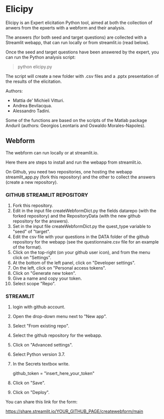 # Elicipy

Elicipy is an Expert elicitation Python tool, aimed at both the collection of
anwers from the epxerts with a webform and their analysis.

The answers (for both seed and target questions) are collected with a
Streamlit webapp, that can run locally or from streamlit.io (read below).

Once the seed and target questions have been answered by the expert, you can
run the Python analysis script:

> python elicipy.py

The script will create a new folder with .csv files and a .pptx presentation
of the results of the elicitation.

Authors:
* Mattia de' Michieli Vitturi.
* Andrea Bevilacqua.
* Alessandro Tadini.

Some of the functions are based on the scripts of the Matlab package Anduril
(authors:  Georgios Leontaris and Oswaldo Morales-Napoles).

## Webform

The webform can run locally or at streamlit.io.

Here there are steps to install and run the webapp from streamlit.io.

On Github, you need two repositories, one hosting the webapp streamlit_app.py
(fork this repository) and the other to collect the answers (create a new
repository).

### GITHUB STREAMLIT REPOSITORY

1. Fork this repository.
1. Edit in the input file createWebformDict.py the fields datarepo (with the
   forked repository) and the RepositoryData (with the new github repository
   for the answers).
3. Set in the input file createWebformDict.py the quest_type variable to
   "seed" of "target".
4. Edit the csv file with your questions in the DATA folder of the github
   repository for the webapp (see the questionnaire.csv file for an example of
   the format).
5. Click on the top-right (on your github user icon), and from the menu click
   on "Settings".
6. At the bottom of the left panel, click on "Developer settings".
7. On the left, click on "Personal access tokens".
8. Click on "Generate new token".
9. Give a name and copy your token.
10. Select scope "Repo".

### STREAMLIT

1. login with github account.
2. Open the drop-down menu next to "New app".
3. Select "From existing repo".
4. Select the github repository for the webapp.
5. Click on "Advanced settings".
6. Select Python version 3.7.
7. In the Secrets textbox write.

   github_token = "insert_here_your_token"

8. Click on "Save".
9. Click on "Deploy".

You can share this link for the form:

<https://share.streamlit.io/YOUR_GITHUB_PAGE/createwebform/main>

